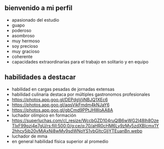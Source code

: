 ## bienvenido a mi perfil ##
* apasionado del estudio
* guapo
* poderoso
* asombroso
* muy hermoso
* soy precioso
* muy gracioso 
* coherente
* capacidades extraordinarias para el trabajo en solitario y en equipo
## habilidades a destacar ##
* habilidad en cargas pesadas de jornadas extensas
* habilidad culinaria destaca por múltiples gastronomos profesionales
* https://photos.app.goo.gl/DEPdgVjiNBJQ1XEc6
* https://photos.app.goo.gl/aqsVikFmdm4kNJaY6
* https://photos.app.goo.gl/gbCmd9PPtJHWoAA8A
*  luchador olímpico en formación
* https://superluchas.com/cl_resize/WccbGZD104ruQIB6wWG2I48lh8OzeTIxF99qzj4e7gU/rs:fill:500:0/g:ce/q:70/aHR0cHM6Ly9zMy5zdXBlcmx1Y2hhcy5jb20vMjAxNi8wMy9sdWNoYS1vbGltcGljYTEuanBn.webp
*  luchador de mma
*  en general habilidad física superior al promedio

  

